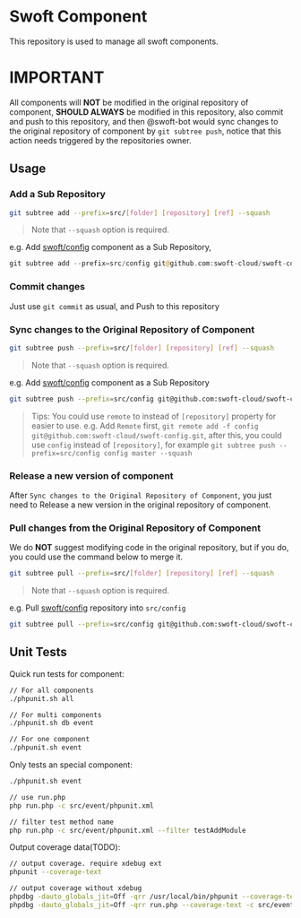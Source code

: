 # Swoft Component

This repository is used to manage all swoft components.

# IMPORTANT

All components will **NOT** be modified in the original repository of component, **SHOULD ALWAYS** be modified in this repository, also commit and push to this repository, and then @swoft-bot would sync changes to the original repository of component by `git subtree push`, notice that this action needs triggered by the repositories owner.

## Usage

### Add a Sub Repository

```bash
git subtree add --prefix=src/[folder] [repository] [ref] --squash
```

> Note that `--squash` option is required.

e.g. Add [swoft/config](https://github.com/swoft-cloud/swoft-config) component as a Sub Repository,

```php
git subtree add --prefix=src/config git@github.com:swoft-cloud/swoft-config master --squash
```

### Commit changes

Just use `git commit` as usual, and Push to this repository

### Sync changes to the Original Repository of Component

```bash
git subtree push --prefix=src/[folder] [repository] [ref] --squash
```

> Note that `--squash` option is required.

e.g. Add [swoft/config](https://github.com/swoft-cloud/swoft-config) component as a Sub Repository

```bash
git subtree push --prefix=src/config git@github.com:swoft-cloud/swoft-config master --squash
```

> Tips:
> You could use `remote` to instead of `[repository]` property for easier to use.
> e.g. Add `Remote` first, `git remote add -f config git@github.com:swoft-cloud/swoft-config.git`,
> after this, you could use `config` instead of `[repository]`,
> for example `git subtree push --prefix=src/config config master --squash`

### Release a new version of component

After `Sync changes to the Original Repository of Component`, you just need to Release a new version in the original repository of component.

### Pull changes from the Original Repository of Component

We do **NOT** suggest modifying code in the original repository, but if you do, you could use the command below to merge it.

```bash
git subtree pull --prefix=src/[folder] [repository] [ref] --squash
```

> Note that `--squash` option is required.

e.g. Pull [swoft/config](https://github.com/swoft-cloud/swoft-config) repository into `src/config`

```bash
git subtree pull --prefix=src/config git@github.com:swoft-cloud/swoft-config master --squash
```

## Unit Tests

Quick run tests for component:

```bash
// For all components
./phpunit.sh all

// For multi components
./phpunit.sh db event

// For one component
./phpunit.sh event
```

Only tests an special component:

```bash
./phpunit.sh event

// use run.php
php run.php -c src/event/phpunit.xml

// filter test method name
php run.php -c src/event/phpunit.xml --filter testAddModule
```

Output coverage data(TODO):

```bash
// output coverage. require xdebug ext
phpunit --coverage-text

// output coverage without xdebug
phpdbg -dauto_globals_jit=Off -qrr /usr/local/bin/phpunit --coverage-text
phpdbg -dauto_globals_jit=Off -qrr run.php --coverage-text -c src/event/phpunit.xml
```
